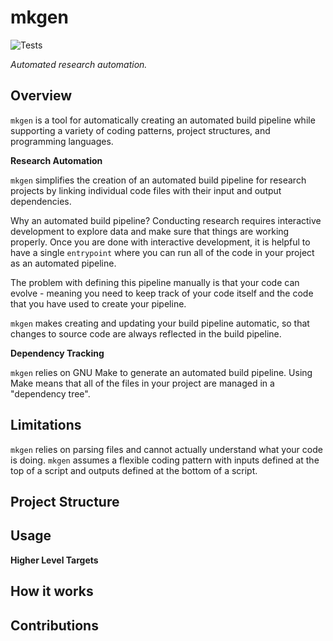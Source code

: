 # mkgen

![Tests](https://github.com/hamishgibbs/mkgen/actions/workflows/tests.yml/badge.svg)

*Automated research automation.*

## Overview

`mkgen` is a tool for automatically creating an automated build pipeline while supporting a variety of coding patterns, project structures, and programming languages.

**Research Automation**

`mkgen` simplifies the creation of an automated build pipeline for research projects by linking individual code files with their input and output dependencies.

Why an automated build pipeline? Conducting research requires interactive development to explore data and make sure that things are working properly. Once you are done with interactive development, it is helpful to have a single `entrypoint` where you can run all of the code in your project as an automated pipeline.

The problem with defining this pipeline manually is that your code can evolve - meaning you need to keep track of your code itself and the code that you have used to create your pipeline.

`mkgen` makes creating and updating your build pipeline automatic, so that changes to source code are always reflected in the build pipeline.

**Dependency Tracking**

`mkgen` relies on GNU Make to generate an automated build pipeline. Using Make means that all of the files in your project are managed in a "dependency tree".

## Limitations

`mkgen` relies on parsing files and cannot actually understand what your code is doing.
`mkgen` assumes a flexible coding pattern with inputs defined at the top of a script and outputs defined at the bottom of a script.

## Project Structure

## Usage

**Higher Level Targets**

## How it works

## Contributions
